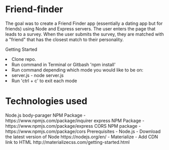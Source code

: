 # Friend-finder

The goal was to create a Friend Finder app (essentially a dating app but for friends) using Node and Express servers. The user enters the page that leads to a survey. When the user submits the survey, they are matched with a "friend" that has the closest match to their personality.

Getting Started
<li>Clone repo.</li>
<li>Run command in Terminal or Gitbash 'npm install'</li>
<li>Run command depending which mode you would like to be on:</li>
<li>server.js - node server.js</li>
<li>Run 'ctrl + c' to exit each mode</li>


<h1>Technologies used </h1>
Node.js
body-parager NPM Package - https://www.npmjs.com/package/inquirer
express NPM Package - https://www.npmjs.com/package/express
CORS NPM package - https://www.npmjs.com/package/cors
Prerequisites
- Node.js - Download the latest version of Node https://nodejs.org/en/
- Materialize - Add CDN link to HTML http://materializecss.com/getting-started.html
